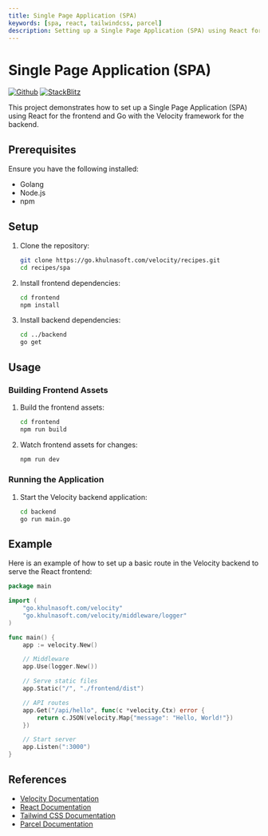 ```yaml
---
title: Single Page Application (SPA)
keywords: [spa, react, tailwindcss, parcel]
description: Setting up a Single Page Application (SPA) using React for the frontend and Go for the backend.
---
```


# Single Page Application (SPA)

[![Github](https://img.shields.io/static/v1?label=&message=Github&color=2ea44f&style=for-the-badge&logo=github)](https://go.khulnasoft.com/velocity/recipes/tree/master/spa) [![StackBlitz](https://img.shields.io/static/v1?label=&message=StackBlitz&color=2ea44f&style=for-the-badge&logo=StackBlitz)](https://stackblitz.com/github/khulnasoft/recipes/tree/master/spa)

This project demonstrates how to set up a Single Page Application (SPA) using React for the frontend and Go with the Velocity framework for the backend.

## Prerequisites

Ensure you have the following installed:

- Golang
- Node.js
- npm

## Setup

1. Clone the repository:
    ```sh
    git clone https://go.khulnasoft.com/velocity/recipes.git
    cd recipes/spa
    ```

2. Install frontend dependencies:
    ```sh
    cd frontend
    npm install
    ```

3. Install backend dependencies:
    ```sh
    cd ../backend
    go get
    ```

## Usage

### Building Frontend Assets

1. Build the frontend assets:
    ```sh
    cd frontend
    npm run build
    ```

2. Watch frontend assets for changes:
    ```sh
    npm run dev
    ```

### Running the Application

1. Start the Velocity backend application:
    ```sh
    cd backend
    go run main.go
    ```

## Example

Here is an example of how to set up a basic route in the Velocity backend to serve the React frontend:

```go
package main

import (
    "go.khulnasoft.com/velocity"
    "go.khulnasoft.com/velocity/middleware/logger"
)

func main() {
    app := velocity.New()

    // Middleware
    app.Use(logger.New())

    // Serve static files
    app.Static("/", "./frontend/dist")

    // API routes
    app.Get("/api/hello", func(c *velocity.Ctx) error {
        return c.JSON(velocity.Map{"message": "Hello, World!"})
    })

    // Start server
    app.Listen(":3000")
}
```

## References

- [Velocity Documentation](https://docs.khulnasoft.io)
- [React Documentation](https://reactjs.org/docs/getting-started.html)
- [Tailwind CSS Documentation](https://tailwindcss.com/docs)
- [Parcel Documentation](https://parceljs.org/docs)
